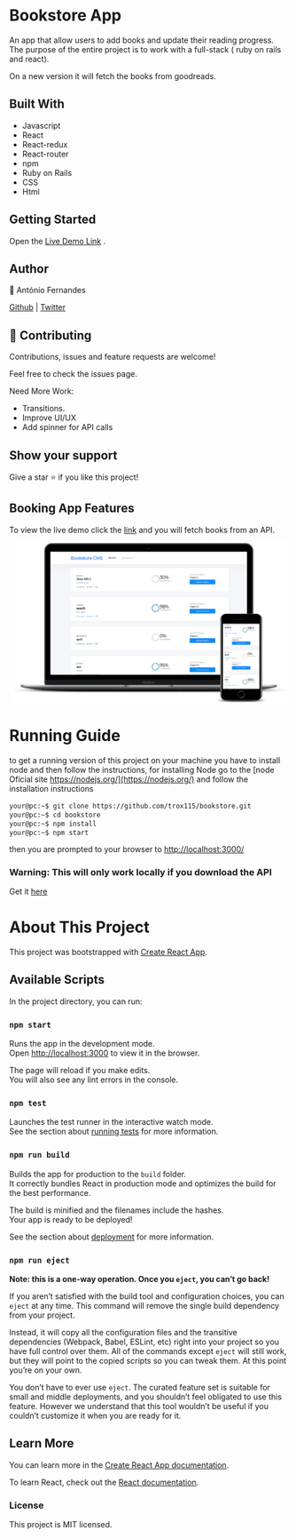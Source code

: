 # Bookstore App

An app that allow users to add books and update their reading progress. The purpose of the entire project is to work with a full-stack ( ruby on rails and react).

On a new version it will fetch the books from goodreads.

## Built With

- Javascript
- React
- React-redux
- React-router
- npm
- Ruby on Rails
- CSS
- Html

## Getting Started

Open the [Live Demo Link](https://antonioreact-bookstore.herokuapp.com/) .

## Author

👤 António Fernandes

[Github](https://github.com/trox115) | [Twitter](https://twitter.com/rock_67)

## 🤝 Contributing

Contributions, issues and feature requests are welcome!

Feel free to check the issues page.

Need More Work:

- Transitions.
- Improve UI/UX
- Add spinner for API calls

## Show your support

Give a star ⭐️ if you like this project!

## Booking App Features

To view the live demo click the [link](https://antonioreact-bookstore.herokuapp.com/) and you will fetch books from an API.

![BooksCMS](documentation/bookstore.png)

# Running Guide

to get a running version of this project on your machine you have to install node and then follow the instructions, for installing Node go to the [node Oficial site https://nodejs.org/](https://nodejs.org/) and follow the installation instructions

```Shell
your@pc:~$ git clone https://github.com/trox115/bookstore.git
your@pc:~$ cd bookstore
your@pc:~$ npm install
your@pc:~$ npm start

```

then you are prompted to your browser to [http://localhost:3000/](http://localhost:3000/)

### Warning: This will only work locally if you download the API

Get it [here](https://github.com/trox115/bookstoreApi)

# About This Project

This project was bootstrapped with [Create React App](https://github.com/facebook/create-react-app).

## Available Scripts

In the project directory, you can run:

### `npm start`

Runs the app in the development mode.<br />
Open [http://localhost:3000](http://localhost:3000) to view it in the browser.

The page will reload if you make edits.<br />
You will also see any lint errors in the console.

### `npm test`

Launches the test runner in the interactive watch mode.<br />
See the section about [running tests](https://facebook.github.io/create-react-app/docs/running-tests) for more information.

### `npm run build`

Builds the app for production to the `build` folder.<br />
It correctly bundles React in production mode and optimizes the build for the best performance.

The build is minified and the filenames include the hashes.<br />
Your app is ready to be deployed!

See the section about [deployment](https://facebook.github.io/create-react-app/docs/deployment) for more information.

### `npm run eject`

**Note: this is a one-way operation. Once you `eject`, you can’t go back!**

If you aren’t satisfied with the build tool and configuration choices, you can `eject` at any time. This command will remove the single build dependency from your project.

Instead, it will copy all the configuration files and the transitive dependencies (Webpack, Babel, ESLint, etc) right into your project so you have full control over them. All of the commands except `eject` will still work, but they will point to the copied scripts so you can tweak them. At this point you’re on your own.

You don’t have to ever use `eject`. The curated feature set is suitable for small and middle deployments, and you shouldn’t feel obligated to use this feature. However we understand that this tool wouldn’t be useful if you couldn’t customize it when you are ready for it.

## Learn More

You can learn more in the [Create React App documentation](https://facebook.github.io/create-react-app/docs/getting-started).

To learn React, check out the [React documentation](https://reactjs.org/).

### License

This project is MIT licensed.
